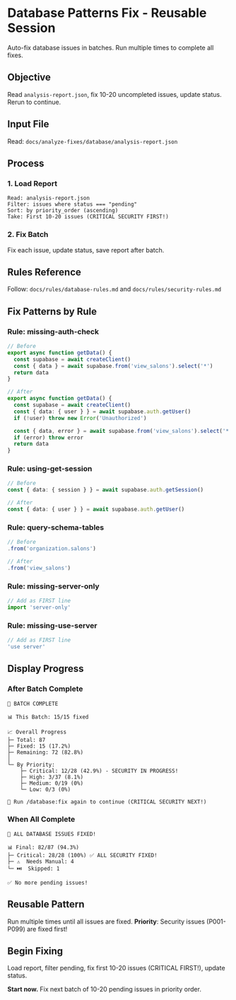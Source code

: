 # Database Patterns Fix - Reusable Session

Auto-fix database issues in batches. Run multiple times to complete all fixes.

## Objective

Read `analysis-report.json`, fix 10-20 uncompleted issues, update status. Rerun to continue.

## Input File

Read: `docs/analyze-fixes/database/analysis-report.json`

## Process

### 1. Load Report
```
Read: analysis-report.json
Filter: issues where status === "pending"
Sort: by priority_order (ascending)
Take: First 10-20 issues (CRITICAL SECURITY FIRST!)
```

### 2. Fix Batch
Fix each issue, update status, save report after batch.

## Rules Reference

Follow: `docs/rules/database-rules.md` and `docs/rules/security-rules.md`

## Fix Patterns by Rule

### Rule: missing-auth-check

```typescript
// Before
export async function getData() {
  const supabase = await createClient()
  const { data } = await supabase.from('view_salons').select('*')
  return data
}

// After
export async function getData() {
  const supabase = await createClient()
  const { data: { user } } = await supabase.auth.getUser()
  if (!user) throw new Error('Unauthorized')

  const { data, error } = await supabase.from('view_salons').select('*')
  if (error) throw error
  return data
}
```

### Rule: using-get-session

```typescript
// Before
const { data: { session } } = await supabase.auth.getSession()

// After
const { data: { user } } = await supabase.auth.getUser()
```

### Rule: query-schema-tables

```typescript
// Before
.from('organization.salons')

// After
.from('view_salons')
```

### Rule: missing-server-only

```typescript
// Add as FIRST line
import 'server-only'
```

### Rule: missing-use-server

```typescript
// Add as FIRST line
'use server'
```

## Display Progress

### After Batch Complete
```
🎯 BATCH COMPLETE

📊 This Batch: 15/15 fixed

📈 Overall Progress
├─ Total: 87
├─ Fixed: 15 (17.2%)
├─ Remaining: 72 (82.8%)
│
└─ By Priority:
    ├─ Critical: 12/28 (42.9%) - SECURITY IN PROGRESS!
    ├─ High: 3/37 (8.1%)
    ├─ Medium: 0/19 (0%)
    └─ Low: 0/3 (0%)

🔄 Run /database:fix again to continue (CRITICAL SECURITY NEXT!)
```

### When All Complete
```
🎉 ALL DATABASE ISSUES FIXED!

📊 Final: 82/87 (94.3%)
├─ Critical: 28/28 (100%) ✅ ALL SECURITY FIXED!
├─ ⚠️  Needs Manual: 4
└─ ⏭️  Skipped: 1

✅ No more pending issues!
```

## Reusable Pattern

Run multiple times until all issues are fixed.
**Priority**: Security issues (P001-P099) are fixed first!

## Begin Fixing

Load report, filter pending, fix first 10-20 issues (CRITICAL FIRST!), update status.

**Start now.** Fix next batch of 10-20 pending issues in priority order.
